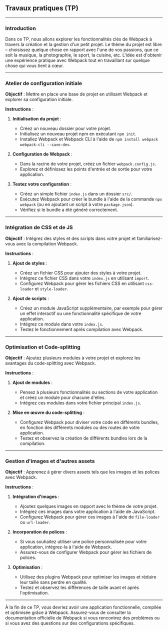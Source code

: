 ## **Travaux pratiques (TP)**

---

### **Introduction**

Dans ce TP, nous allons explorer les fonctionnalités clés de Webpack à travers la création et la gestion d'un petit projet. Le thème du projet est libre – choisissez quelque chose en rapport avec l'une de vos passions, que ce soit la musique, la photographie, le sport, la cuisine, etc. L'idée est d'obtenir une expérience pratique avec Webpack tout en travaillant sur quelque chose qui vous tient à cœur.

---

### **Atelier de configuration initiale**

**Objectif** : Mettre en place une base de projet en utilisant Webpack et explorer sa configuration initiale.

**Instructions** :
1. **Initialisation du projet** :
    - Créez un nouveau dossier pour votre projet.
    - Initialisez un nouveau projet npm en exécutant `npm init`.
    - Installez Webpack et Webpack CLI à l'aide de `npm install webpack webpack-cli --save-dev`.

2. **Configuration de Webpack** :
    - Dans la racine de votre projet, créez un fichier `webpack.config.js`.
    - Explorez et définissez les points d'entrée et de sortie pour votre application.

3. **Testez votre configuration** :
    - Créez un simple fichier `index.js` dans un dossier `src/`.
    - Exécutez Webpack pour créer le bundle à l'aide de la commande `npx webpack` (ou en ajoutant un script à votre `package.json`).
    - Vérifiez si le bundle a été généré correctement.

---

### **Intégration de CSS et de JS**

**Objectif** : Intégrez des styles et des scripts dans votre projet et familiarisez-vous avec la compilation Webpack.

**Instructions** :
1. **Ajout de styles** :
    - Créez un fichier CSS pour ajouter des styles à votre projet.
    - Intégrez ce fichier CSS dans votre `index.js` en utilisant `import`.
    - Configurez Webpack pour gérer les fichiers CSS en utilisant `css-loader` et `style-loader`.

2. **Ajout de scripts** :
    - Créez un module JavaScript supplémentaire, par exemple pour gérer un effet interactif ou une fonctionnalité spécifique de votre application.
    - Intégrez ce module dans votre `index.js`.
    - Testez le fonctionnement après compilation avec Webpack.

---

### **Optimisation et Code-splitting**

**Objectif** : Ajoutez plusieurs modules à votre projet et explorez les avantages du code-splitting avec Webpack.

**Instructions** :
1. **Ajout de modules** :
    - Pensez à plusieurs fonctionnalités ou sections de votre application et créez un module pour chacune d'elles.
    - Intégrez ces modules dans votre fichier principal `index.js`.

2. **Mise en œuvre du code-splitting** :
    - Configurez Webpack pour diviser votre code en différents bundles, en fonction des différents modules ou des routes de votre application.
    - Testez et observez la création de différents bundles lors de la compilation.

---

### **Gestion d'images et d'autres assets**

**Objectif** : Apprenez à gérer divers assets tels que les images et les polices avec Webpack.

**Instructions** :
1. **Intégration d'images** :
    - Ajoutez quelques images en rapport avec le thème de votre projet.
    - Intégrez ces images dans votre application à l'aide de JavaScript.
    - Configurez Webpack pour gérer ces images à l'aide de `file-loader` ou `url-loader`.

2. **Incorporation de polices** :
    - Si vous souhaitez utiliser une police personnalisée pour votre application, intégrez-la à l'aide de Webpack.
    - Assurez-vous de configurer Webpack pour gérer les fichiers de polices.

3. **Optimisation** :
    - Utilisez des plugins Webpack pour optimiser les images et réduire leur taille sans perdre en qualité.
    - Testez et observez les différences de taille avant et après l'optimisation.

---

À la fin de ce TP, vous devriez avoir une application fonctionnelle, compilée et optimisée grâce à Webpack. Assurez-vous de consulter la documentation officielle de Webpack si vous rencontrez des problèmes ou si vous avez des questions sur des configurations spécifiques.
